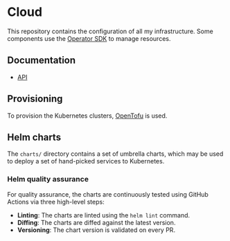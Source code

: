 # Cloud

This repository contains the configuration of all my infrastructure. Some components use the [Operator SDK][operator-sdk] to manage resources.

## Documentation

- [API](./docs/api.md)

## Provisioning

To provision the Kubernetes clusters, [OpenTofu][opentofu] is used.

[operator-sdk]: https://sdk.operatorframework.io/
[opentofu]: https://opentofu.org/

## Helm charts

The `charts/` directory contains a set of umbrella charts, which may be used to deploy
a set of hand-picked services to Kubernetes.

### Helm quality assurance

For quality assurance, the charts are continuously tested using GitHub Actions
via three high-level steps:

- **Linting**: The charts are linted using the `helm lint` command.
- **Diffing**: The charts are diffed against the latest version.
- **Versioning**: The chart version is validated on every PR.
